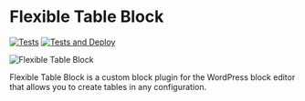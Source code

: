 #  Flexible Table Block

[![Tests](https://github.com/t-hamano/flexible-table-block/actions/workflows/run-test.yml/badge.svg)](https://github.com/t-hamano/flexible-table-block/actions/workflows/run-test.yml)
[![Tests and Deploy](https://github.com/t-hamano/flexible-table-block/actions/workflows/run-test-and-deploy.yml/badge.svg)](https://github.com/t-hamano/flexible-table-block/actions/workflows/run-test-and-deploy.yml)

![Flexible Table Block](https://raw.githubusercontent.com/t-hamano/flexible-table-block/main/.wordpress-org/banner-1544x500.png)

Flexible Table Block is a custom block plugin for the WordPress block editor that allows you to create tables in any configuration.
